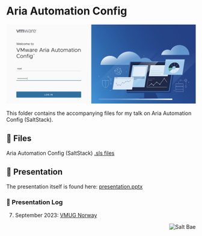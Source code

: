 # Aria Automation Config

![Aria Automation Config Login Screen](assets/aac.png)

This folder contains the accompanying files for my talk on Aria Automation Config (SaltStack).

## 🎁 Files

Aria Automation Config (SaltStack) [.sls files](sls/)

## 📜 Presentation

The presentation itself is found here: [presentation.pptx](presentation/presentation.pptx)

### 🧾 Presentation Log

07. September 2023: [VMUG Norway](https://vmug.no/)

<img align="right" src="assets/saltbae.gif" alt="Salt Bae" />
